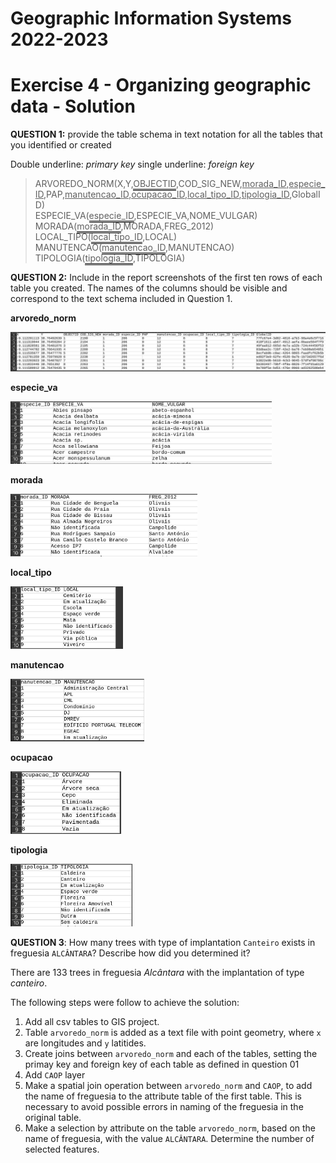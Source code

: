 <style type="text/css">
  .doubleUnderline {
    border-bottom: 3px double #000;
  }
</style>


# Geographic Information Systems 2022-2023

# Exercise 4 - Organizing geographic data - Solution

**QUESTION 1:** provide the table schema in text notation for all the tables that 
you identified or created

Double underline: *primary key*
single underline: *foreign key*


> ARVOREDO_NORM(X,Y,<span class="doubleUnderline">OBJECTID</span>,COD_SIG_NEW,<u>morada_ID</u>,<u>especie_ID</u>,PAP,<u>manutencao_ID</u>,<u>ocupacao_ID</u>,<u>local_tipo_ID</u>,<u>tipologia_ID</u>,GlobalID)<br>
> ESPECIE_VA(<span class="doubleUnderline">especie_ID</span>,ESPECIE_VA,NOME_VULGAR)<br>
> MORADA(<span class="doubleUnderline">morada_ID</span>,MORADA,FREG_2012)<br>
> LOCAL_TIPO(<span class="doubleUnderline">local_tipo_ID</span>,LOCAL)<br>
> MANUTENCAO(<span class="doubleUnderline">manutencao_ID</span>,MANUTENCAO)<br>
> TIPOLOGIA(<span class="doubleUnderline">tipologia_ID</span>,TIPOLOGIA)


**QUESTION 2:** Include in the report screenshots of the first ten rows of each 
table you created. The names of the columns should be visible and correspond to 
the text schema included in Question 1.

**arvoredo_norm**

![arvoredo_norm](images/ex04_img01.jpg)

**especie_va**

<img src="images/ex04_img02.jpg" height="100">

**morada**

<img src="images/ex04_img03.jpg" height="100">

**local_tipo**

<img src="images/ex04_img04.jpg" height="100">

**manutencao**

<img src="images/ex04_img05.jpg" height="100">

**ocupacao**

<img src="images/ex04_img06.jpg" height="100">

**tipologia**

<img src="images/ex04_img07.jpg" height="100">


**QUESTION 3**: 
How many trees with type of implantation `Canteiro` exists in freguesia `ALCÂNTARA`?
Describe how did you determined it?

There are 133 trees in freguesia *Alcântara* with the implantation of type *canteiro*.

The following steps were follow to achieve the solution:

1. Add all csv tables to GIS project.
2. Table `arvoredo_norm` is added as a text file with point geometry, where `x` are longitudes and `y` latitides.
3. Create joins between `arvoredo_norm` and each of the tables, setting the primay key and foreign key of each table as defined in question 01 
4. Add `CAOP` layer
5. Make a spatial join operation between `arvoredo_norm` and `CAOP`, to add the name of freguesia to the attribute table of the first table. This is necessary to avoid possible errors in naming of the freguesia in the original table.
6. Make a selection by attribute on the table `arvoredo_norm`, based on the name of freguesia, with the value `ALCÂNTARA`. Determine the number of selected features.
